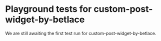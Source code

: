 # Playground tests for custom-post-widget-by-betlace
We are still awaiting the first test run for custom-post-widget-by-betlace.
